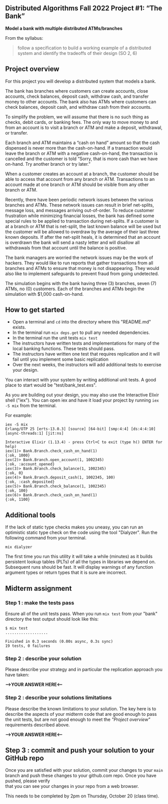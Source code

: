 ## Distributed Algorithms Fall 2022 Project #1: “The Bank”

**Model a bank with multiple distributed ATMs/branches**

From the syllabus:

> follow a specification to build a working example of a distributed system and identify the tradeoffs of their design (SO 2, 6)

## Project overview

For this project you will develop a distributed system that models a bank.

The bank has branches where customers can create accounts, close accounts, check balances, deposit cash, withdraw cash, and transfer money to other accounts. The bank also has ATMs where customers can check balances, deposit cash, and withdraw cash from their accounts. 

To simplify the problem, we will assume that there is no such thing as checks, debit cards, or banking fees. The only way to move money to and from an account is to visit a branch or ATM and make a deposit, withdrawal, or transfer. 

Each branch and ATM maintains a “cash on hand” amount so that the cash dispensed is never more than the cash-on-hand. If a transaction would leave the branch or ATM with a negative cash-on-hand, the transaction is cancelled and the customer is told “Sorry, that is more cash than we have on-hand. Try another branch or try later.”

When a customer creates an account at a branch, the customer should be able to access that account from any branch or ATM. Transactions to an account made at one branch or ATM should be visible from any other branch or ATM. 

Recently, there have been periodic network issues between the various branches and ATMs. These network issues can result in brief net-splits, message loss, and messages arriving out-of-order. To reduce customer frustration while minimizing financial losses, the bank has defined some special rules to be applied to transaction during net-splits. If a customer is at a branch or ATM that is net-split, the last known balance will be used but the customer will be allowed to overdraw by the average of their last three known deposits. If after the net-split heals, it is determined that an account is overdrawn the bank will send a nasty letter and will disallow all withdrawals from that account until the balance is positive.

The bank managers are worried the network issues may be the work of hackers. They would like to run reports that gather transactions from all branches and ATMs to ensure that money is not disappearing. They would also like to implement safeguards to prevent fraud from going undetected.

The simulation begins with the bank having three (3) branches, seven (7) ATMs, no (0) customers. Each of the branches and ATMs begin the simulation with $1,000 cash-on-hand.


## How to get started

* Open a terminal and `cd` into the directory where this "README.md" exists.
* In the terminal run `mix deps.get` to pull any needed dependencies.
* In the terminal run the unit tests `mix test`
* The instructors have written tests and implementations for many of the local banking functions. These tests should pass.
* The instructors have written one test that requires replication and it will fail until you implement some basic replication
* Over the next weeks, the instructors will add additional tests to exercise your design.

You can interact with your system by writing additional unit tests. A good place to start would be "test/bank_test.exs". 

As you are building out your design, you may also use the Interactive Elixir shell ("iex"). You can open iex and have it load your project by running `iex -S mix` from the terminal.

For example:

```
iex -S mix
Erlang/OTP 25 [erts-13.0.3] [source] [64-bit] [smp:4:4] [ds:4:4:10] [async-threads:1] [jit:ns]

Interactive Elixir (1.13.4) - press Ctrl+C to exit (type h() ENTER for help)
iex(1)> Bank.Branch.check_cash_on_hand(1)
{:ok, 1000}
iex(2)> Bank.Branch.open_account(1, 1002345)      
{:ok, :account_opened}
iex(3)> Bank.Branch.check_balance(1, 1002345)
{:ok, 0}
iex(4)> Bank.Branch.deposit_cash(1, 1002345, 100)
{:ok, :cash_deposited}
iex(5)> Bank.Branch.check_balance(1, 1002345)    
{:ok, 100}
iex(6)> Bank.Branch.check_cash_on_hand(1)        
{:ok, 1100}
```


## Additional tools

If the lack of static type checks makes you uneasy, you can run an optimistic 
static type check on the code using the tool "Dialyzer". Run the following
command from your terminal.

```
mix dialyzer
```

The first time you run this utility it will take a while (minutes) as it builds 
persistent lookup tables (PLTs) of all the types in libraries we depend on. 
Subsequent runs should be fast. It will display warnings of any function argument 
types or return types that it is sure are incorrect.


## Midterm assignment

### Step 1 : make the tests pass

Ensure all of the unit tests pass. When you run `mix test` from your "bank" directory
the test output should look like this: 

```
$ mix test
...................

Finished in 0.3 seconds (0.00s async, 0.3s sync)
19 tests, 0 failures
```

### Step 2 : describe your solution

Please describe your strategy and in particular the replication approach you have taken:

**-->YOUR ANSWER HERE<--**


### Step 2 : describe your solutions limitations

Please describe the known limitations to your solution. The key here is to describe 
the aspects of your midterm code that are good enough to pass the unit tests, but 
are not good enough to meet the *"Project overview"* requirements described above.

**-->YOUR ANSWER HERE<--**


## Step 3 : commit and push your solution to your GitHub repo

Once you are satisfied with your solution, commit your changes to your `main` branch
and push these changes to your github.com repo. Once you have pushed, please verify  
that you can see your changes in your repo from a web browser.

This needs to be completed by 2pm on Thursday, October 20 (class time).



